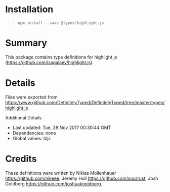# Installation
> `npm install --save @types/highlight.js`

# Summary
This package contains type definitions for highlight.js (https://github.com/isagalaev/highlight.js).

# Details
Files were exported from https://www.github.com/DefinitelyTyped/DefinitelyTyped/tree/master/types/highlight.js

Additional Details
 * Last updated: Tue, 28 Nov 2017 00:30:44 GMT
 * Dependencies: none
 * Global values: hljs

# Credits
These definitions were written by Niklas Mollenhauer <https://github.com/nikeee>, Jeremy Hull <https://github.com/sourrust>, Josh Goldberg <https://github.com/joshuakgoldberg>.
